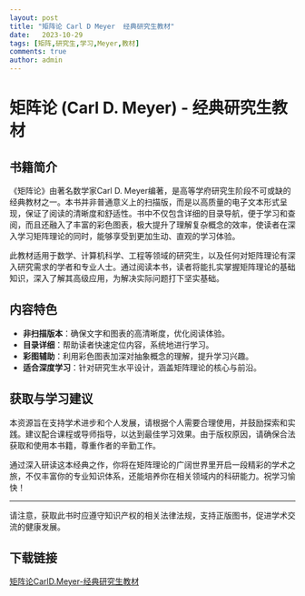 ```yaml
---
layout: post
title: "矩阵论 Carl D Meyer  经典研究生教材"
date:   2023-10-29
tags: [矩阵,研究生,学习,Meyer,教材]
comments: true
author: admin
---
```

# 矩阵论 (Carl D. Meyer) - 经典研究生教材

## 书籍简介

《矩阵论》由著名数学家Carl D. Meyer编著，是高等学府研究生阶段不可或缺的经典教材之一。本书并非普通意义上的扫描版，而是以高质量的电子文本形式呈现，保证了阅读的清晰度和舒适性。书中不仅包含详细的目录导航，便于学习和查阅，而且还融入了丰富的彩色图表，极大提升了理解复杂概念的效率，使读者在深入学习矩阵理论的同时，能够享受到更加生动、直观的学习体验。

此教材适用于数学、计算机科学、工程等领域的研究生，以及任何对矩阵理论有深入研究需求的学者和专业人士。通过阅读本书，读者将能扎实掌握矩阵理论的基础知识，深入了解其高级应用，为解决实际问题打下坚实基础。

## 内容特色

- **非扫描版本**：确保文字和图表的高清晰度，优化阅读体验。
- **目录详细**：帮助读者快速定位内容，系统地进行学习。
- **彩图辅助**：利用彩色图表加深对抽象概念的理解，提升学习兴趣。
- **适合深度学习**：针对研究生水平设计，涵盖矩阵理论的核心与前沿。

## 获取与学习建议

本资源旨在支持学术进步和个人发展，请根据个人需要合理使用，并鼓励探索和实践。建议配合课程或导师指导，以达到最佳学习效果。由于版权原因，请确保合法获取和使用本书籍，尊重作者的辛勤工作。

通过深入研读这本经典之作，你将在矩阵理论的广阔世界里开启一段精彩的学术之旅，不仅丰富你的专业知识体系，还能培养你在相关领域内的科研能力。祝学习愉快！

---

请注意，获取此书时应遵守知识产权的相关法律法规，支持正版图书，促进学术交流的健康发展。

## 下载链接

[矩阵论CarlD.Meyer-经典研究生教材](https://pan.quark.cn/s/72242c7d09de)